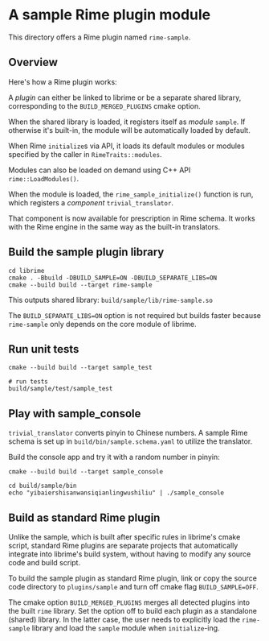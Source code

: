 # A sample Rime plugin module

This directory offers a Rime plugin named `rime-sample`.

## Overview

Here's how a Rime plugin works:

A *plugin* can either be linked to librime or be a separate shared library,
corresponding to the `BUILD_MERGED_PLUGINS` cmake option.

When the shared library is loaded, it registers itself as *module* `sample`.
If otherwise it's built-in, the module will be automatically loaded by default.

When Rime `initialize`s via API, it loads its default modules or modules
specified by the caller in `RimeTraits::modules`.

Modules can also be loaded on demand using C++ API `rime::LoadModules()`.

When the module is loaded, the `rime_sample_initialize()` function is run,
which registers a *component* `trivial_translator`.

That component is now available for prescription in Rime schema.
It works with the Rime engine in the same way as the built-in translators.

## Build the sample plugin library

``` shell
cd librime
cmake . -Bbuild -DBUILD_SAMPLE=ON -DBUILD_SEPARATE_LIBS=ON
cmake --build build --target rime-sample
```

This outputs shared library: `build/sample/lib/rime-sample.so`

The `BUILD_SEPARATE_LIBS=ON` option is not required but builds faster because
`rime-sample` only depends on the core module of librime.

## Run unit tests

``` shell
cmake --build build --target sample_test

# run tests
build/sample/test/sample_test
```

## Play with sample_console

`trivial_translator` converts pinyin to Chinese numbers.
A sample Rime schema is set up in `build/bin/sample.schema.yaml` to utilize
the translator.

Build the console app and try it with a random number in pinyin:

``` shell
cmake --build build --target sample_console

cd build/sample/bin
echo "yibaiershisanwansiqianlingwushiliu" | ./sample_console
```

## Build as standard Rime plugin

Unlike the sample, which is built after specific rules in librime's cmake
script, standard Rime plugins are separate projects that automatically
integrate into librime's build system, without having to modify any source code
and build script.

To build the sample plugin as standard Rime plugin, link or copy the source code
directory to `plugins/sample` and turn off cmake flag `BUILD_SAMPLE=OFF`.

The cmake option `BUILD_MERGED_PLUGINS` merges all detected plugins into the
built `rime` library. Set the option off to build each plugin as a standalone
(shared) library. In the latter case, the user needs to explicitly load the
`rime-sample` library and load the `sample` module when `initialize`-ing.
